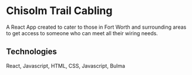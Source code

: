 # Chisolm Trail Cabling

A React App created to cater to those in Fort Worth and surrounding areas to get access to someone who can meet all their wiring needs.

## Technologies

React, Javascript, HTML, CSS, Javascript, Bulma

